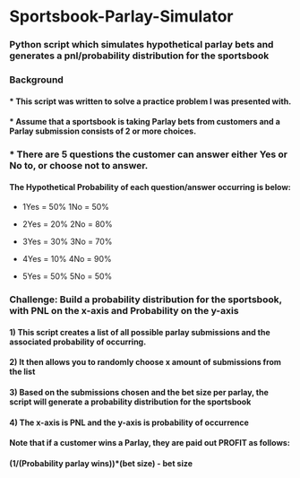 # Sportsbook-Parlay-Simulator

### Python script which simulates hypothetical parlay bets and generates a pnl/probability distribution for the sportsbook

### Background

#### * This script was written to solve a practice problem I was presented with.

#### * Assume that a sportsbook is taking Parlay bets from customers and a Parlay submission consists of 2 or more choices.

### * There are 5 questions the customer can answer either Yes or No to, or choose not to answer.

#### The Hypothetical Probability of each question/answer occurring is below:

* 1Yes = 50% 1No = 50%

* 2Yes = 20% 2No = 80% 

* 3Yes = 30% 3No = 70%

* 4Yes = 10% 4No = 90%

* 5Yes = 50% 5No = 50%

### Challenge: Build a probability distribution for the sportsbook, with PNL on the x-axis and Probability on the y-axis

#### 1) This script creates a list of all possible parlay submissions and the associated probability of occurring.
#### 2) It then allows you to randomly choose x amount of submissions from the list
#### 3) Based on the submissions chosen and the bet size per parlay, the script will generate a probability distribution for the sportsbook
#### 4) The x-axis is PNL and the y-axis is probability of occurrence

#### Note that if a customer wins a Parlay, they are paid out PROFIT as follows:

#### (1/(Probability parlay wins))*(bet size) - bet size
